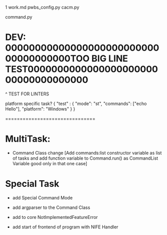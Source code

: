 1
work.md
pwbs_config.py
cacm.py

command.py




# DEV: 0000000000000000000000000000000000000TOO BIG LINE TEST000000000000000000000000000000000000

^ TEST FOR LINTERS

platform specific task?
{
    "test" : {
        "mode": "st",
        "commands": ["echo Hello"],
        "platform": "Windows"
    }
}

===============================

# MultiTask:
* Command Class change [Add commands:list constructor variable as list of tasks
    and add function variable to Command.run() as CommandList Variable good only in that one case]
# Special Task
* add Special Command Mode


* add argparser to the Command Class
* add to core NotImplementedFeatureError
* add start of frontend of program with NIFE Handler
